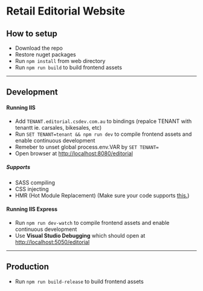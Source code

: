 # Retail Editorial Website

## How to setup

- Download the repo
- Restore nuget packages
- Run `npm install` from web directory
- Run `npm run build` to build frontend assets
___

## Development

#### Running IIS
- Add `TENANT.editorial.csdev.com.au` to bindings (repalce TENANT with tenantt ie. carsales, bikesales, etc)
- Run `SET TENANT=tenant && npm run dev` to compile frontend assets and enable continuous development
- Remeber to unset global process.env.VAR by `SET TENANT=`
- Open browser at [http://localhost:8080/editorial](http://localhost:8080/editorial)

##### Supports
- SASS compiling
- CSS injecting
- HMR (Hot Module Replacement) (Make sure your code supports [this.](https://webpack.github.io/docs/hot-module-replacement.html#api))

#### Running IIS Express
- Run `npm run dev-watch` to compile frontend assets and enable continuous development
- Use **Visual Studio Debugging** which should open at [http://localhost:5050/editorial](http://localhost:5050/editorial)

___

## Production 

- Run `npm run build-release` to build frontend assets